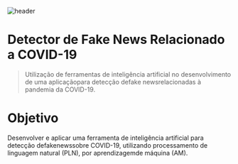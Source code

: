 ![header](https://user-images.githubusercontent.com/49035807/143508354-6d07f5cd-a84b-4db3-bef8-196beb46102e.png)
# Detector de Fake News Relacionado a COVID-19
> Utilização de ferramentas de inteligência artificial no desenvolvimento de uma aplicaçãopara detecção defake newsrelacionadas à pandemia da COVID-19.

# Objetivo
Desenvolver e aplicar uma ferramenta de inteligência artificial para detecção defakenewssobre COVID-19, utilizando processamento de linguagem natural (PLN), por aprendizagemde máquina (AM).




